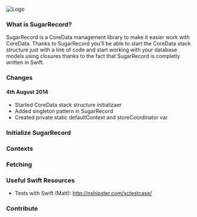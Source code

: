 ![Logo](https://raw.githubusercontent.com/pepibumur/SugarRecord/master/Resources/Logo.png)

### What is SugarRecord?
SugarRecord is a CoreData management library to make it easier work with CoreData. Thanks to SugarRecord you'll be able to start the CoreData stack structure just with a line of code and start working with your database models using closures thanks to the fact that SugarRecord is completly written in Swift.

### Changes
#### 4th August 2014
- Started CoreData stack structure initializaer
- Added singleton pattern in SugarRecord
- Created private static defaultContext and storeCoordinator var

### Initialize SugarRecord


### Contexts


### Fetching


### Useful Swift Resources
- Tests with Swift (Matt): http://nshipster.com/xctestcase/

### Contribute
